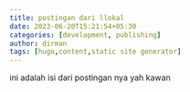 ```yaml
---
title: postingan dari llokal
date: 2023-06-20T15:21:54+05:30
categories: [development, publishing]
author: dirman
tags: [hugo,content,static site generator]
---
```


ini adalah isi dari postingan nya yah kawan
